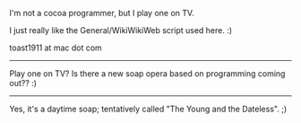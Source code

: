 I'm not a cocoa programmer, but I play one on TV.

I just really like the General/WikiWikiWeb script used here. :)

toast1911 at mac dot com

----

Play one on TV? Is there a new soap opera based on programming coming out?? :)

----

Yes, it's a daytime soap; tentatively called "The Young and the Dateless". ;)